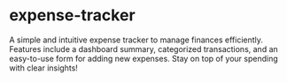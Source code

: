 # expense-tracker
A simple and intuitive expense tracker to manage finances efficiently. Features include a dashboard summary, categorized transactions, and an easy-to-use form for adding new expenses. Stay on top of your spending with clear insights!
